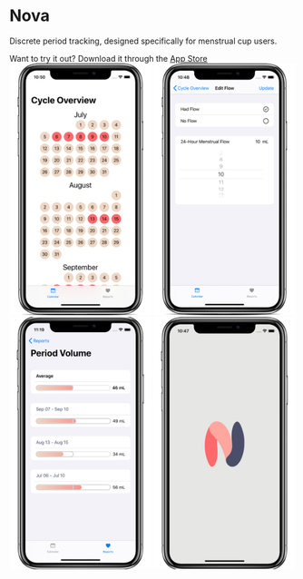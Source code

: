 # Nova
Discrete period tracking, designed specifically for menstrual cup users. 

Want to try it out? Download it through the [App Store](https://apps.apple.com/us/app/nova-period-tracker/id1531026220)
<a href="/Images/calendar.jpg"><img src="/Images/calendar.jpg?raw=true" alt="Calendar View" width="250"></a>
<a href="/Images/editing.jpg"><img src="/Images/editing.jpg?raw=true" alt="Editing View" width="250"></a>
<a href="/Images/stats_detail_view.jpg"><img src="/Images/stats_detail_view.jpg?raw=true" alt="Example Report" width="250"></a>
<a href="/Images/loading.jpg"><img src="/Images/loading.jpg?raw=true" alt="Loading Screen" width="250"></a>
